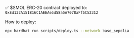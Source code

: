 ✅ $SMOL ERC-20 contract deployed to:
`0xEd132A151816C1AEEAe5d58a5A7078aFf5C52312`

How to deploy:

```sh
npx hardhat run scripts/deploy.ts --network base_sepolia
```
